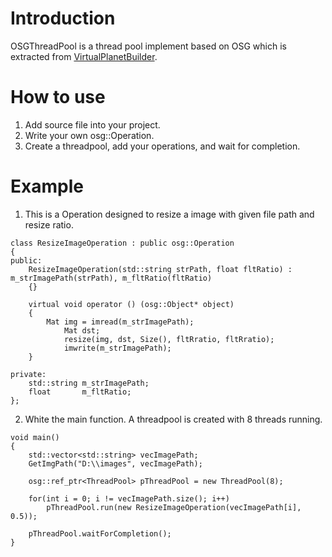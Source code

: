 # Introduction

OSGThreadPool is a thread pool implement based on OSG which is extracted from [VirtualPlanetBuilder](https://github.com/openscenegraph/VirtualPlanetBuilder).


# How to use

1. Add source file into your project.
2. Write your own osg::Operation.
2. Create a threadpool, add your operations, and wait for completion.


# Example

1. This is a Operation designed to resize a image with given file path and resize ratio.

```
class ResizeImageOperation : public osg::Operation
{
public:
	ResizeImageOperation(std::string strPath, float fltRatio) : m_strImagePath(strPath), m_fltRatio(fltRatio)
	{}

	virtual void operator () (osg::Object* object)
	{
		Mat img = imread(m_strImagePath);
    		Mat dst;
    		resize(img, dst, Size(), fltRratio, fltRratio);
    		imwrite(m_strImagePath);
	}
		
private:
	std::string	m_strImagePath;
	float		m_fltRatio;
};
```

2. White the main function. A threadpool is created with 8 threads running.

```
void main()
{
	std::vector<std::string> vecImagePath;
	GetImgPath("D:\\images", vecImagePath);
		
	osg::ref_ptr<ThreadPool> pThreadPool = new ThreadPool(8);
		
	for(int i = 0; i != vecImagePath.size(); i++)
		pThreadPool.run(new ResizeImageOperation(vecImagePath[i], 0.5));
				
	pThreadPool.waitForCompletion();
}
```
